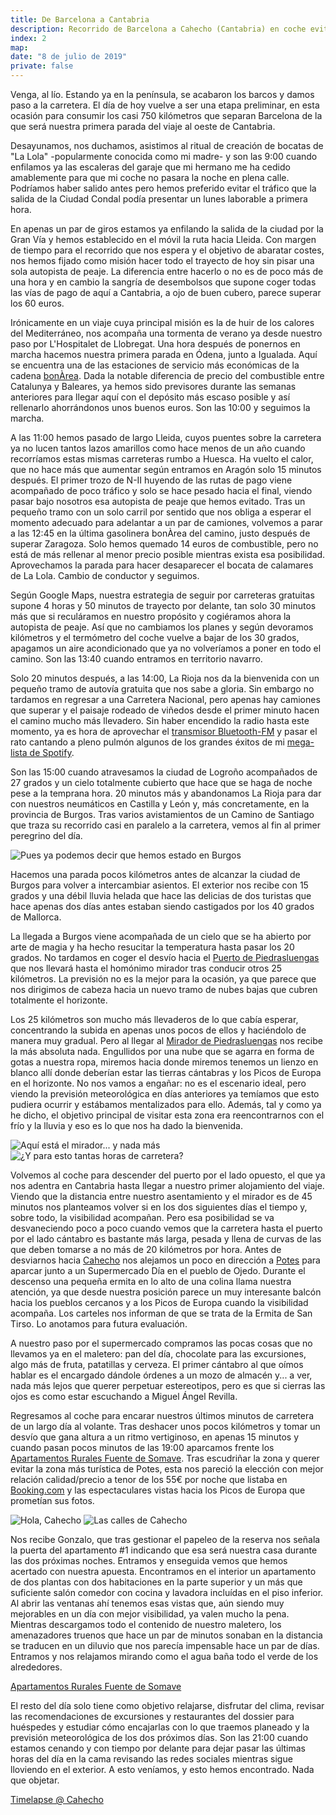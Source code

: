 ```yaml
---
title: De Barcelona a Cantabria
description: Recorrido de Barcelona a Cahecho (Cantabria) en coche evitando autopistas de peaje
index: 2
map: 
date: "8 de julio de 2019"
private: false
---
```

Venga, al lío. Estando ya en la península, se acabaron los barcos y damos paso a la carretera. El día de hoy vuelve a ser una etapa preliminar, en esta ocasión para consumir los casi 750 kilómetros que separan Barcelona de la que será nuestra primera parada del viaje al oeste de Cantabria.

Desayunamos, nos duchamos, asistimos al ritual de creación de bocatas de "La Lola" -popularmente conocida como mi madre- y son las 9:00 cuando enfilamos ya las escaleras del garaje que mi hermano me ha cedido amablemente para que mi coche no pasara la noche en plena calle. Podríamos haber salido antes pero hemos preferido evitar el tráfico que la salida de la Ciudad Condal podía presentar un lunes laborable a primera hora.

En apenas un par de giros estamos ya enfilando la salida de la ciudad por la Gran Vía y hemos establecido en el móvil la ruta hacia Lleida. Con margen de tiempo para el recorrido que nos espera y el objetivo de abaratar costes, nos hemos fijado como misión hacer todo el trayecto de hoy sin pisar una sola autopista de peaje. La diferencia entre hacerlo o no es de poco más de una hora y en cambio la sangría de desembolsos que supone coger todas las vías de pago de aquí a Cantabria, a ojo de buen cubero, parece superar los 60 euros.

Irónicamente en un viaje cuya principal misión es la de huir de los calores del Mediterráneo, nos acompaña una tormenta de verano ya desde nuestro paso por L'Hospitalet de Llobregat. Una hora después de ponernos en marcha hacemos nuestra primera parada en Ódena, junto a Igualada. Aquí se encuentra una de las estaciones de servicio más económicas de la cadena [bonÀrea](https://www.bonarea.com/es/default/ourfuelstation "Buscador de gasolineras de la cadena bonÀrea"). Dada la notable diferencia de precio del combustible entre Catalunya y Baleares, ya hemos sido previsores durante las semanas anteriores para llegar aquí con el depósito más escaso posible y así rellenarlo ahorrándonos unos buenos euros. Son las 10:00 y seguimos la marcha.

A las 11:00 hemos pasado de largo Lleida, cuyos puentes sobre la carretera ya no lucen tantos lazos amarillos como hace menos de un año cuando recorríamos estas mismas carreteras rumbo a Huesca. Ha vuelto el calor, que no hace más que aumentar según entramos en Aragón solo 15 minutos después. El primer trozo de N-II huyendo de las rutas de pago viene acompañado de poco tráfico y solo se hace pesado hacia el final, viendo pasar bajo nosotros esa autopista de peaje que hemos evitado. Tras un pequeño tramo con un solo carril por sentido que nos obliga a esperar el momento adecuado para adelantar a un par de camiones, volvemos a parar a las 12:45 en la última gasolinera bonÀrea del camino, justo después de superar Zaragoza. Solo hemos quemado 14 euros de combustible, pero no está de más rellenar al menor precio posible mientras exista esa posibilidad. Aprovechamos la parada para hacer desaparecer el bocata de calamares de La Lola. Cambio de conductor y seguimos.

Según Google Maps, nuestra estrategia de seguir por carreteras gratuitas supone 4 horas y 50 minutos de trayecto por delante, tan solo 30 minutos más que si reculáramos en nuestro propósito y cogiéramos ahora la autopista de peaje. Así que no cambiamos los planes y según devoramos kilómetros y el termómetro del coche vuelve a bajar de los 30 grados, apagamos un aire acondicionado que ya no volveríamos a poner en todo el camino. Son las 13:40 cuando entramos en territorio navarro.

Solo 20 minutos después, a las 14:00, La Rioja nos da la bienvenida con un pequeño tramo de autovía gratuita que nos sabe a gloria. Sin embargo no tardamos en regresar a una Carretera Nacional, pero apenas hay camiones que superar y el paisaje rodeado de viñedos desde el primer minuto hacen el camino mucho más llevadero. Sin haber encendido la radio hasta este momento, ya es hora de aprovechar el [transmisor Bluetooth-FM](https://www.amazon.es/gp/product/B01K6NR6L6 "Transmisor Bluetooth-FM para el coche en Amazon.es") y pasar el rato cantando a pleno pulmón algunos de los grandes éxitos de mi [mega-lista de Spotify](https://open.spotify.com/playlist/6iruugZ5B0n4f43Xvg1BAm?si=cEzJeU0pSBitFpV2Y07Tlg "La Lista en Spotify").

Son las 15:00 cuando atravesamos la ciudad de Logroño acompañados de 27 grados y un cielo totalmente cubierto que hace que se haga de noche pese a la temprana hora. 20 minutos más y abandonamos La Rioja para dar con nuestros neumáticos en Castilla y León y, más concretamente, en la provincia de Burgos. Tras varios avistamientos de un Camino de Santiago que traza su recorrido casi en paralelo a la carretera, vemos al fin al primer peregrino del día.

![Pues ya podemos decir que hemos estado en Burgos](P19_D00_2_01)

Hacemos una parada pocos kilómetros antes de alcanzar la ciudad de Burgos para volver a intercambiar asientos. El exterior nos recibe con 15 grados y una débil lluvia helada que hace las delicias de dos turistas que hace apenas dos días antes estaban siendo castigados por los 40 grados de Mallorca.

La llegada a Burgos viene acompañada de un cielo que se ha abierto por arte de magia y ha hecho resucitar la temperatura hasta pasar los 20 grados. No tardamos en coger el desvío hacia el [Puerto de Piedrasluengas](https://es.wikipedia.org/wiki/Puerto_de_Piedrasluengas) que nos llevará hasta el homónimo mirador tras conducir otros 25 kilómetros. La previsión no es la mejor para la ocasión, ya que parece que nos dirigimos de cabeza hacia un nuevo tramo de nubes bajas que cubren totalmente el horizonte.

Los 25 kilómetros son mucho más llevaderos de lo que cabía esperar, concentrando la subida en apenas unos pocos de ellos y haciéndolo de manera muy gradual. Pero al llegar al [Mirador de Piedrasluengas](https://www.findechic.com/mirador-de-piedrasluengas-un-paseo-por-las-nubes/ "Mirador de Piedrasluengas") nos recibe la más absoluta nada. Engullidos por una nube que se agarra en forma de gotas a nuestra ropa, miremos hacia donde miremos tenemos un lienzo en blanco allí donde deberían estar las tierras cántabras y los Picos de Europa en el horizonte. No nos vamos a engañar: no es el escenario ideal, pero viendo la previsión meteorológica en días anteriores ya temíamos que esto pudiera ocurrir y estábamos mentalizados para ello. Además, tal y como ya he dicho, el objetivo principal de visitar esta zona era reencontrarnos con el frío y la lluvia y eso es lo que nos ha dado la bienvenida.

![Aquí está el mirador... y nada más](P19_D00_2_02)
![¿Y para esto tantas horas de carretera?](P19_D00_2_03)

Volvemos al coche para descender del puerto por el lado opuesto, el que ya nos adentra en Cantabria hasta llegar a nuestro primer alojamiento del viaje. Viendo que la distancia entre nuestro asentamiento y el mirador es de 45 minutos nos planteamos volver si en los dos siguientes días el tiempo y, sobre todo, la visibilidad acompañan. Pero esa posibilidad se va desvaneciendo poco a poco cuando vemos que la carretera hasta el puerto por el lado cántabro es bastante más larga, pesada y llena de curvas de las que deben tomarse a no más de 20 kilómetros por hora. Antes de desviarnos hacia [Cahecho](https://es.wikipedia.org/wiki/Cahecho "Cahecho, Cantabria") nos alejamos un poco en dirección a [Potes](https://es.wikipedia.org/wiki/Potes "Potes, Cantabria") para aparcar junto a un Supermercado Día en el pueblo de Ojedo. Durante el descenso una pequeña ermita en lo alto de una colina llama nuestra atención, ya que desde nuestra posición parece un muy interesante balcón hacia los pueblos cercanos y a los Picos de Europa cuando la visibilidad acompaña. Los carteles nos informan de que se trata de la Ermita de San Tirso. Lo anotamos para futura evaluación.

A nuestro paso por el supermercado compramos las pocas cosas que no llevamos ya en el maletero: pan del día, chocolate para las excursiones, algo más de fruta, patatillas y cerveza. El primer cántabro al que oímos hablar es el encargado dándole órdenes a un mozo de almacén y... a ver, nada más lejos que querer perpetuar estereotipos, pero es que si cierras las ojos es como estar escuchando a Miguel Ángel Revilla.

Regresamos al coche para encarar nuestros últimos minutos de carretera de un largo día al volante. Tras deshacer unos pocos kilómetros y tomar un desvío que gana altura a un ritmo vertiginoso, en apenas 15 minutos y cuando pasan pocos minutos de las 19:00 aparcamos frente los [Apartamentos Rurales Fuente de Somave](https://fuentedesomave.com/ "Apartamentos Fuente de Somave (web oficial)"). Tras escudriñar la zona y querer evitar la zona más turística de Potes, esta nos pareció la elección con mejor relación calidad/precio a tenor de los 55€ por noche que listaba en [Booking.com](https://www.booking.com/hotel/es/fuente-de-somave-picos-de-europa.es.html "Apartamentos Fuente de Somave (Booking.com)") y las espectaculares vistas hacia los Picos de Europa que prometían sus fotos.

![Hola, Cahecho](P19_D00_2_04)
![Las calles de Cahecho](P19_D00_2_05)

Nos recibe Gonzalo, que tras gestionar el papeleo de la reserva nos señala la puerta del apartamento #1 indicando que esa será nuestra casa durante las dos próximas noches. Entramos y enseguida vemos que hemos acertado con nuestra apuesta. Encontramos en el interior un apartamento de dos plantas con dos habitaciones en la parte superior y un más que suficiente salón comedor con cocina y lavadora incluídas en el piso inferior. Al abrir las ventanas ahí tenemos esas vistas que, aún siendo muy mejorables en un día con mejor visibilidad, ya valen mucho la pena. Mientras descargamos todo el contenido de nuestro maletero, los amenazadores truenos que hace un par de minutos sonaban en la distancia se traducen en un diluvio que nos parecía impensable hace un par de días. Entramos y nos relajamos mirando como el agua baña todo el verde de los alrededores. 

[Apartamentos Rurales Fuente de Somave](https://www.youtube.com/watch?v=aIFpEL7xa9o)

El resto del día solo tiene como objetivo relajarse, disfrutar del clima, revisar las recomendaciones de excursiones y restaurantes del dossier para huéspedes y estudiar cómo encajarlas con lo que traemos planeado y la previsión meteorológica de los dos próximos días. Son las 21:00 cuando estamos cenando y con tiempo por delante para dejar pasar las últimas horas del día en la cama revisando las redes sociales mientras sigue lloviendo en el exterior. A esto veníamos, y esto hemos encontrado. Nada que objetar.

[Timelapse @ Cahecho](https://www.youtube.com/watch?v=R7zVBXh1be4)